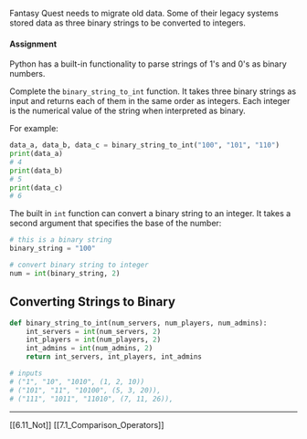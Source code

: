 Fantasy Quest needs to migrate old data.
Some of their legacy systems stored data as three binary strings to be converted to integers.

#### Assignment
Python has a built-in functionality to parse strings of 1's and 0's as binary numbers.

Complete the `binary_string_to_int` function.
It takes three binary strings as input and returns each of them in the same order as integers.
Each integer is the numerical value of the string when interpreted as binary. 

For example: 
``` python
data_a, data_b, data_c = binary_string_to_int("100", "101", "110")
print(data_a)
# 4
print(data_b)
# 5
print(data_c)
# 6
```

The built in `int` function can convert a binary string to an integer.
It takes a second argument that specifies the base of the number:
``` python
# this is a binary string
binary_string = "100"

# convert binary string to integer
num = int(binary_string, 2)
```

## Converting Strings to Binary

``` python
def binary_string_to_int(num_servers, num_players, num_admins):
    int_servers = int(num_servers, 2)
    int_players = int(num_players, 2)
    int_admins = int(num_admins, 2)
    return int_servers, int_players, int_admins

# inputs
# ("1", "10", "1010", (1, 2, 10))
# ("101", "11", "10100", (5, 3, 20)),
# ("111", "1011", "11010", (7, 11, 26)),
```

---
[[6.11_Not]]
[[7.1_Comparison_Operators]]